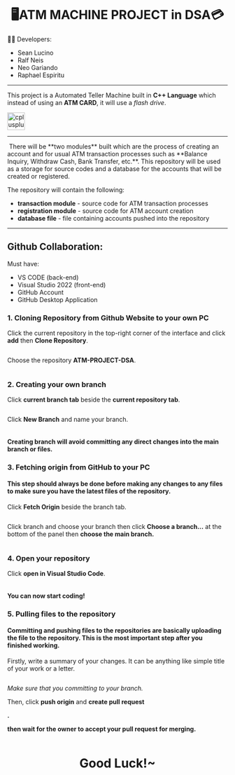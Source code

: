 <h1 align="center">🖥️ATM MACHINE PROJECT in DSA💳</h1>

🧑‍💻 Developers: 
- Sean Lucino
- Ralf Neis
- Neo Gariando
- Raphael Espiritu
 ---
This project is a Automated Teller Machine built in **C++ Language** which instead of using an **ATM CARD**, it will use a *flash drive*.

<img src="https://raw.githubusercontent.com/devicons/devicon/master/icons/cplusplus/cplusplus-original.svg" alt="cplusplus" width="40" height="40"/> </a> 

---

<p>&nbsp;There will be **two modules** built which are the process of creating an account and for usual ATM transaction processes such as **Balance Inquiry, Withdraw Cash, Bank Transfer, etc.**.
This repository will be used as a storage for source codes and a database for the accounts that will be created or registered.</p>

The repository will contain the following:
- **transaction module** - source code for ATM transaction processes
- **registration module** - source code for ATM account creation
- **database file** - file containing accounts pushed into the repository
  
---

<h2 align="left" > Github Collaboration: </h2>
<p>Must have:</p>
<ul>
<li>VS CODE (back-end)</li>
<li>Visual Studio 2022 (front-end)</li>
<li>GitHub Account</li>
<li>GitHub Desktop Application</li>
</ul>


<h3 align="left" > 1. Cloning Repository from Github Website to your own PC </h3>
    <p>Click the current repository in the top-right corner of the interface and click <b>add</b> then <b>Clone Repository</b>.</p>
    <img src="./assets/clone_repo.png" alt=""/> 
    <p>Choose the repository <b>ATM-PROJECT-DSA</b>.</p>
    <img src="./assets/pick_repo.png" alt=""/> 

<h3 align="left" > 2. Creating your own branch </h3>
    <p>Click <b>current branch tab</b> beside the <b>current repository tab</b>.</p>
    <img src="./assets/create_branch.png" alt=""/>
    <p>Click <b>New Branch</b> and name your branch.</p>
    <img src="./assets/name_branch.png" alt=""/> 
    <h4><b>Creating branch will avoid committing any direct changes into the main branch or files.</b></h4>


<h3 align="left" > 3. Fetching origin from GitHub to your PC </h3>
    <h4>This step should always be done before making any changes to any files to make sure you have the <b>latest files of the repository.</b></h4>
    <p>Click <b>Fetch Origin</b> beside the branch tab.</p>
    <img src="./assets/fetch_origin.png" alt=""/> </a> 
    <p>Click branch and choose your branch then click <b>Choose a branch...</b> at the bottom of the panel then <b>choose the main branch.</b></p>
    <img src="./assets/merge_commit.png" alt=""/>
    
<h3 align="left" > 4. Open your repository </h3>
    <p>Click <b>open in Visual Studio Code</b>.</p>
    <img src="./assets/open_vs.png" alt=""/> 
    <h4><b>You can now start coding!</b></h4>
  
<h3 align="left" > 5. Pulling files to the repository </h3>
    <h4>Committing and pushing files to the repositories are basically uploading the file to the repository. This is the most important step after you finished working.</h4>
    <p>Firstly, write a summary of your changes. It can be anything like simple title of your work or a letter.</p>
    <img src="./assets/commit_branch.png" alt=""/> 
    <p><i>Make sure that you committing to your branch.</i></p>
    <p>Then, click <b>push origin</b> and <b>create pull request</p>.
    <img src="./assets/push_change.png" alt=""/>
    <img src="./assets/create_req.png" alt=""/> 
    <br>
    <p>then wait for the owner to accept your pull request for merging.</p>
    <img src="./assets/git_pull.png" alt=""/> 
    <h1 align='center'>Good Luck!~</h1>
    


